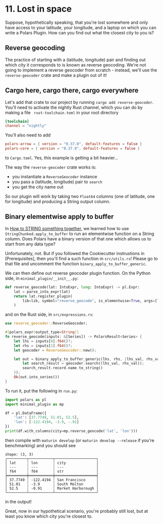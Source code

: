 # 11. Lost in space

Suppose, hypothetically speaking, that you're lost somewhere and only have access
to your latitude, your longitude, and a laptop on which you can write a Polars Plugin.
How can you find out what the closest city to you is?

## Reverse geocoding

The practice of starting with a (latitude, longitude) pair and finding out which
city it corresponds to is known as reverse geocoding.
We're not going to implement a reverse geocoder from scratch - instead, we'll
use the `reverse-geocoder` crate and make a plugin out of it!

## Cargo here, cargo there, cargo everywhere

Let's add that crate to our project by running `cargo add reverse-geocoder`.
You'll need to activate the nightly Rust channel, which you can do by making
a file ` rust-toolchain.toml` in your root directory
```toml
[toolchain]
channel = "nightly"
```
You'll also need to add
```toml
polars-arrow = { version = "0.37.0", default-features = false }
polars-core = { version = "0.37.0", default-features = false }
```
to `Cargo.toml`. Yes, this example is getting a bit heavier...

The way the `reverse-geocoder` crate works is:

- you instantiate a `ReverseGeocoder` instance
- you pass a (latitude, longitude) pair to `search`
- you get the city name out

So our plugin will work by taking two `Float64` columns (one of latitude, one
for longitude) and producing a String output column.

## Binary elementwise apply to buffer

In [How to STRING something together], we learned how to use `StringChunked.apply_to_buffer`
to run an elementwise function on a String column. Does Polars have a binary version of that one
which allows us to start from any data type?

Unfortunately, not. But if you followed the Cookiecutter instrustions in [Prerequisites], then
you'll find a such function in `src/utils.rs`! Please go to that file and uncomment the
function `binary_apply_to_buffer_generic`.

We can then define out reverse geocoder plugin function. On the Python side,
in `minimal_plugin/__init__.py`:
```python
def reverse_geocode(lat: IntoExpr, long: IntoExpr) -> pl.Expr:
    lat = parse_into_expr(lat)
    return lat.register_plugin(
        lib=lib, symbol="reverse_geocode", is_elementwise=True, args=[long]
    )
```
and on the Rust side, in `src/expressions.rs`:
```Rust
use reverse_geocoder::ReverseGeocoder;

#[polars_expr(output_type=String)]
fn reverse_geocode(inputs: &[Series]) -> PolarsResult<Series> {
    let lhs = inputs[0].f64()?;
    let rhs = inputs[1].f64()?;
    let geocoder = ReverseGeocoder::new();

    let out = binary_apply_to_buffer_generic(lhs, rhs, |lhs_val, rhs_val| {
        let search_result = geocoder.search((lhs_val, rhs_val));
        search_result.record.name.to_string()
    });
    Ok(out.into_series())
}
```

To run it, put the following in `run.py`:
```python
import polars as pl
import minimal_plugin as mp

df = pl.DataFrame({
    'lat': [37.7749, 51.01, 52.5],
    'lon': [-122.4194, -3.9, -.91]
})
print(df.with_columns(city=mp.reverse_geocode('lat', 'lon')))
```
then compile with `maturin develop` (or `maturin develop --release` if you're benchmarking)
and you should see
```
shape: (3, 3)
┌─────────┬───────────┬───────────────────┐
│ lat     ┆ lon       ┆ city              │
│ ---     ┆ ---       ┆ ---               │
│ f64     ┆ f64       ┆ str               │
╞═════════╪═══════════╪═══════════════════╡
│ 37.7749 ┆ -122.4194 ┆ San Francisco     │
│ 51.01   ┆ -3.9      ┆ South Molton      │
│ 52.5    ┆ -0.91     ┆ Market Harborough │
└─────────┴───────────┴───────────────────┘
```
in the output!

Great, now in our hypothetical scenario, you're probably still lost, but
at least you know which city you're closest to.

  [How to STRING something together]: ../stringify/
